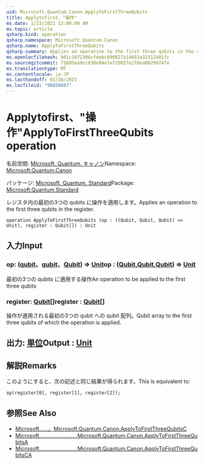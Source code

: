 ```yaml
---
uid: Microsoft.Quantum.Canon.ApplyToFirstThreeQubits
title: Applytofirst、"操作"
ms.date: 1/23/2021 12:00:00 AM
ms.topic: article
qsharp.kind: operation
qsharp.namespace: Microsoft.Quantum.Canon
qsharp.name: ApplyToFirstThreeQubits
qsharp.summary: Applies an operation to the first three qubits in the register.
ms.openlocfilehash: b01c1072306cfdebcb90827a14683a32312481fc
ms.sourcegitcommit: 71605ea9cc630e84e7ef29027e1f0ea06299747e
ms.translationtype: MT
ms.contentlocale: ja-JP
ms.lasthandoff: 01/26/2021
ms.locfileid: "98850697"
---
```

# <a name="applytofirstthreequbits-operation"></a><span data-ttu-id="1f7e4-102">Applytofirst、"操作"</span><span class="sxs-lookup"><span data-stu-id="1f7e4-102">ApplyToFirstThreeQubits operation</span></span>

<span data-ttu-id="1f7e4-103">名前空間: [Microsoft. Quantum. キャノン](xref:Microsoft.Quantum.Canon)</span><span class="sxs-lookup"><span data-stu-id="1f7e4-103">Namespace: [Microsoft.Quantum.Canon](xref:Microsoft.Quantum.Canon)</span></span>

<span data-ttu-id="1f7e4-104">パッケージ: [Microsoft. Quantum. Standard](https://nuget.org/packages/Microsoft.Quantum.Standard)</span><span class="sxs-lookup"><span data-stu-id="1f7e4-104">Package: [Microsoft.Quantum.Standard](https://nuget.org/packages/Microsoft.Quantum.Standard)</span></span>


<span data-ttu-id="1f7e4-105">レジスタ内の最初の3つの qubits に操作を適用します。</span><span class="sxs-lookup"><span data-stu-id="1f7e4-105">Applies an operation to the first three qubits in the register.</span></span>

```qsharp
operation ApplyToFirstThreeQubits (op : ((Qubit, Qubit, Qubit) => Unit), register : Qubit[]) : Unit
```


## <a name="input"></a><span data-ttu-id="1f7e4-106">入力</span><span class="sxs-lookup"><span data-stu-id="1f7e4-106">Input</span></span>

### <a name="op--qubitqubitqubit--unit"></a><span data-ttu-id="1f7e4-107">op: ([qubit](xref:microsoft.quantum.lang-ref.qubit)、[qubit](xref:microsoft.quantum.lang-ref.qubit)、[Qubit](xref:microsoft.quantum.lang-ref.qubit)) => [Unit](xref:microsoft.quantum.lang-ref.unit)</span><span class="sxs-lookup"><span data-stu-id="1f7e4-107">op : ([Qubit](xref:microsoft.quantum.lang-ref.qubit),[Qubit](xref:microsoft.quantum.lang-ref.qubit),[Qubit](xref:microsoft.quantum.lang-ref.qubit)) => [Unit](xref:microsoft.quantum.lang-ref.unit)</span></span> 

<span data-ttu-id="1f7e4-108">最初の3つの qubits に適用する操作</span><span class="sxs-lookup"><span data-stu-id="1f7e4-108">An operation to be applied to the first three qubits</span></span>


### <a name="register--qubit"></a><span data-ttu-id="1f7e4-109">register: [Qubit](xref:microsoft.quantum.lang-ref.qubit)[]</span><span class="sxs-lookup"><span data-stu-id="1f7e4-109">register : [Qubit](xref:microsoft.quantum.lang-ref.qubit)[]</span></span>

<span data-ttu-id="1f7e4-110">操作が適用される最初の3つの qubit への qubit 配列。</span><span class="sxs-lookup"><span data-stu-id="1f7e4-110">Qubit array to the first three qubits of which the operation is applied.</span></span>



## <a name="output--unit"></a><span data-ttu-id="1f7e4-111">出力: [単位](xref:microsoft.quantum.lang-ref.unit)</span><span class="sxs-lookup"><span data-stu-id="1f7e4-111">Output : [Unit](xref:microsoft.quantum.lang-ref.unit)</span></span>



## <a name="remarks"></a><span data-ttu-id="1f7e4-112">解説</span><span class="sxs-lookup"><span data-stu-id="1f7e4-112">Remarks</span></span>

<span data-ttu-id="1f7e4-113">このようにすると、次の記述と同じ結果が得られます。</span><span class="sxs-lookup"><span data-stu-id="1f7e4-113">This is equivalent to:</span></span>

```qsharp
op(register[0], register[1], register[2]);
```

## <a name="see-also"></a><span data-ttu-id="1f7e4-114">参照</span><span class="sxs-lookup"><span data-stu-id="1f7e4-114">See Also</span></span>

- [<span data-ttu-id="1f7e4-115">Microsoft......。</span><span class="sxs-lookup"><span data-stu-id="1f7e4-115">Microsoft.Quantum.Canon.ApplyToFirstThreeQubitsC</span></span>](xref:Microsoft.Quantum.Canon.ApplyToFirstThreeQubitsC)
- [<span data-ttu-id="1f7e4-116">Microsoft.........................</span><span class="sxs-lookup"><span data-stu-id="1f7e4-116">Microsoft.Quantum.Canon.ApplyToFirstThreeQubitsA</span></span>](xref:Microsoft.Quantum.Canon.ApplyToFirstThreeQubitsA)
- [<span data-ttu-id="1f7e4-117">Microsoft.........................</span><span class="sxs-lookup"><span data-stu-id="1f7e4-117">Microsoft.Quantum.Canon.ApplyToFirstThreeQubitsCA</span></span>](xref:Microsoft.Quantum.Canon.ApplyToFirstThreeQubitsCA)